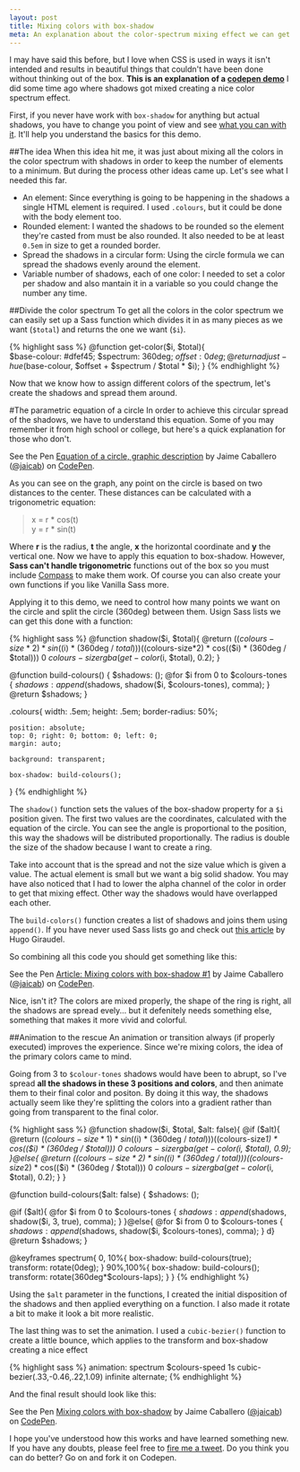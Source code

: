```yaml
---
layout: post
title: Mixing colors with box-shadow
meta: An explanation about the color-spectrum mixing effect we can get with shadows.
---
```


I may have said this before, but I love when CSS is used in ways it isn't intended and results in beautiful things that couldn't have been done without thinking out of the box. **This is an explanation of a [codepen demo](http://codepen.io/jaicab/pen/xicaj/)** I did some time ago where shadows got mixed creating a nice color spectrum effect.

First, if you never have work with `box-shadow` for anything but actual shadows, you have to change you point of view and see [what you can with it](/2014/07/21/box-shadow-out-of-the-box/). It'll help you understand the basics for this demo.

##The idea
When this idea hit me, it was just about mixing all the colors in the color spectrum with shadows in order to keep the number of elements to a minimum. But during the process other ideas came up. Let's see what I needed this far.

- An element: Since everything is going to be happening in the shadows a single HTML element is required. I used `.colours`, but it could be done with the body element too.
- Rounded element: I wanted the shadows to be rounded so the element they're casted from must be also rounded. It also needed to be at least `0.5em` in size to get a rounded border.
- Spread the shadows in a circular form: Using the circle formula we can spread the shadows evenly around the element.
- Variable number of shadows, each of one color: I needed to set a color per shadow and also mantain it in a variable so you could change the number any time.


##Divide the color spectrum
To get all the colors in the color spectrum we can easily set up a Sass function which divides it in as many pieces as we want (`$total`) and returns the one we want (`$i`).

{% highlight sass %}
@function get-color($i, $total){  
  $base-colour: #dfef45;
  $spectrum: 360deg;
  $offset: 0deg;
  @return adjust-hue($base-colour, $offset + $spectrum / $total * $i);
}
{% endhighlight %}

Now that we know how to assign different colors of the spectrum, let's create the shadows and spread them around.

#The parametric equation of a circle
In order to achieve this circular spread of the shadows, we have to understand this equation. Some of you may remember it from high school or college, but here's a quick explanation for those who don't.

<p data-height="400" data-theme-id="7008" data-slug-hash="ifJHr" data-default-tab="result" class='codepen'>See the Pen <a href='http://codepen.io/jaicab/pen/ifJHr/'>Equation of a circle, graphic description</a> by Jaime Caballero (<a href='http://codepen.io/jaicab'>@jaicab</a>) on <a href='http://codepen.io'>CodePen</a>.</p>
<script async src="//codepen.io/assets/embed/ei.js"></script>

As you can see on the graph, any point on the circle is based on two distances to the center. These distances can be calculated with a trigonometric equation:

>x = r * cos(t)    
y = r * sin(t)

Where **r** is the radius, **t** the angle, **x** the horizontal coordinate and **y** the vertical one. Now we have to apply this equation to box-shadow. However, **Sass can't handle trigonometric** functions out of the box so you must include [Compass](http://compass-style.org/reference/compass/helpers/trig/) to make them work. Of course you can also create your own functions if you like Vanilla Sass more.

Applying it to this demo, we need to control how many points we want on the circle and split the circle (360deg) between them. Usign Sass lists we can get this done with a function:


{% highlight sass %}
@function shadow($i, $total){
	@return 
		(($colours-size*2) * sin(($i) * (360deg / $total))) 
    	(($colours-size*2) * cos(($i) * (360deg / $total))) 
    	0 
    	$colours-size 
    	rgba(get-color($i, $total), 0.2);
}

@function build-colours() {
	$shadows: ();
	@for $i from 0 to $colours-tones {
		$shadows: append($shadows, shadow($i, $colours-tones), comma);
	}
	@return $shadows;
}

.colours{
	width: .5em;
	height: .5em;
	border-radius: 50%;

	position: absolute;
	top: 0; right: 0; bottom: 0; left: 0;
	margin: auto;

	background: transparent;

	box-shadow: build-colours();
}
{% endhighlight %}

The `shadow()` function sets the values of the box-shadow property for a `$i` position given. The first two values are the coordinates, calculated with the equation of the circle. You can see the angle is proportional to the position, this way the shadows will be distributed proportionally. The radius is double the size of the shadow because I want to create a ring.

Take into account that is the spread and not the size value which is given a value. The actual element is small but we want a big solid shadow. You may have also noticed that I had to lower the alpha channel of the color in order to get that mixing effect. Other way the shadows would have overlapped each other.

The `build-colors()` function creates a list of shadows and joins them using `append()`. If you have never used Sass lists go and check out [this article](http://hugogiraudel.com/2013/07/15/understanding-sass-lists/) by Hugo Giraudel.

So combining all this code you should get something like this:

<p data-height="500" data-theme-id="7008" data-slug-hash="phrzf" data-default-tab="result" class='codepen'>See the Pen <a href='http://codepen.io/jaicab/pen/phrzf/'>Article: Mixing colors with box-shadow #1</a> by Jaime Caballero (<a href='http://codepen.io/jaicab'>@jaicab</a>) on <a href='http://codepen.io'>CodePen</a>.</p>
<script async src="//codepen.io/assets/embed/ei.js"></script>

Nice, isn't it? The colors are mixed properly, the shape of the ring is right, all the shadows are spread evely... but it defenitely needs something else, something that makes it more vivid and colorful. 


##Animation to the rescue
An animation or transition always (if properly executed) improves the experience. Since we're mixing colors, the idea of the primary colors came to mind.

Going from 3 to `$colour-tones` shadows would have been to abrupt, so I've spread **all the shadows in these 3 positions and colors**, and then animate them to their final color and positon. By doing it this way, the shadows actually seem like they're splitting the colors into a gradient rather than going from transparent to the final color.


{% highlight sass %}
@function shadow($i, $total, $alt: false){
  @if ($alt){
    @return 
      (($colours-size*1) * sin(($i) * (360deg / $total))) 
      (($colours-size*1)  * cos(($i) * (360deg / $total))) 
      0 
      $colours-size rgba(get-color($i, $total), 0.9);
  }@else{
    @return 
      (($colours-size*2) * sin(($i) * (360deg / $total))) 
      (($colours-size*2)  * cos(($i) * (360deg / $total))) 
      0 
      $colours-size rgba(get-color($i, $total), 0.2);
  }
}

@function build-colours($alt: false) {
  $shadows: ();
  
  @if ($alt){
	@for $i from 0 to $colours-tones {
      $shadows: append($shadows, shadow($i, 3, true), comma);
    }
  }@else{
  	@for $i from 0 to $colours-tones {
      $shadows: append($shadows, shadow($i, $colours-tones), comma);
    }
   d}
  @return $shadows;
}

@keyframes spectrum{
	0, 10%{
    box-shadow: build-colours(true);
    transform: rotate(0deg);
  }
  90%,100%{
    box-shadow: build-colours();
    transform: rotate(360deg*$colours-laps);
  }
}
{% endhighlight %}

Using the `$alt` parameter in the functions, I created the initial disposition of the shadows and then applied everything on a function. I also made it rotate a bit to make it look a bit more realistic.

The last thing was to set the animation. I used a `cubic-bezier()` function to create a little bounce, which applies to the transform and box-shadow creating a nice effect

{% highlight sass %}
animation: spectrum $colours-speed 1s cubic-bezier(.33,-0.46,.22,1.09) infinite alternate;
{% endhighlight %}

And the final result should look like this:

<p data-height="450" data-theme-id="7008" data-slug-hash="xicaj" data-default-tab="result" class='codepen'>See the Pen <a href='http://codepen.io/jaicab/pen/xicaj/'>Mixing colors with box-shadow</a> by Jaime Caballero (<a href='http://codepen.io/jaicab'>@jaicab</a>) on <a href='http://codepen.io'>CodePen</a>.</p>
<script async src="//codepen.io/assets/embed/ei.js"></script>

I hope you've understood how this works and have learned something new. If you have any doubts, please feel free to [fire me a tweet](http://twitter.com/{{site.twitter}}). Do you think you can do better? Go on and fork it on Codepen.
